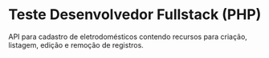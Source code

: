 # Teste Desenvolvedor Fullstack (PHP)

<p>API para cadastro de eletrodomésticos contendo recursos para criação, listagem, edição e remoção de registros.</p>


